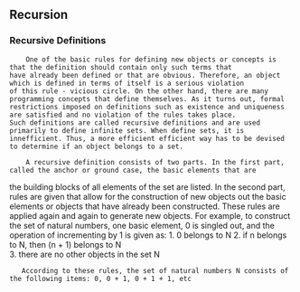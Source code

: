 Recursion
---------

### Recursive Definitions

        One of the basic rules for defining new objects or concepts is that the definition should contain only such terms that
    have already been defined or that are obvious. Therefore, an object which is defined in terms of itself is a serious violation
    of this rule - vicious circle. On the other hand, there are many programming concepts that define themselves. As it turns out, formal
    restrictions imposed on definitions such as existence and uniqueness are satisfied and no violation of the rules takes place.
    Such definitions are called recursive definitions and are used primarily to define infinite sets. When define sets, it is 
    innefficient. Thus, a more efficient efficient way has to be devised to determine if an object belongs to a set.

        A recursive definition consists of two parts. In the first part, called the anchor or ground case, the basic elements that are
   the building blocks of all elements of the set are listed. In the second part, rules are given that allow for the construction of new
   objects out the basic elements or objects that have already been constructed. These rules are applied again and again to generate new objects. For
   example, to construct the set of natural numbers, one basic element, 0 is singled out, and the operation of incrementing by 1 is given as:
       1. 0 belongs to N
       2. if n belongs to N, then (n + 1) belongs to N     
       3. there are no other objects in the set N
        
       According to these rules, the set of natural numbers N consists of the following items: 0, 0 + 1, 0 + 1 + 1, etc 